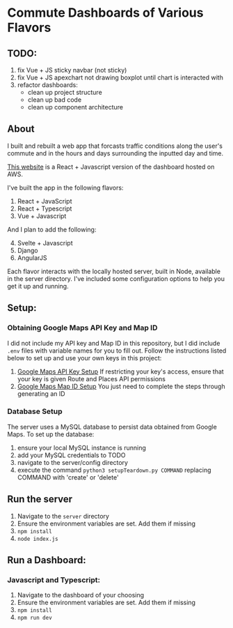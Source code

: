 # Commute Dashboards of Various Flavors

## TODO:

1. fix Vue + JS sticky navbar (not sticky)
2. fix Vue + JS apexchart not drawing boxplot until chart is interacted with
3. refactor dashboards: 
	- clean up project structure
	- clean up bad code
	- clean up component architecture

## About

I built and rebuilt a web app that forcasts traffic conditions along the user's commute and in the hours and days surrounding the inputted day and time. 

[This website](https://zachrichards.dev/) is a React + Javascript version of the dashboard hosted on AWS.

I've built the app in the following flavors:

1. React + JavaScript
2. React + Typescript
3. Vue + Javascript

And I plan to add the following:

4. Svelte + Javascript
5. Django
6. AngularJS

Each flavor interacts with the locally hosted server, built in Node, available in the server directory. I've included some configuration options to help you get it up and running.

## Setup:

### Obtaining Google Maps API Key and Map ID

I did not include my API key and Map ID in this repository, but I did include `.env` files with variable names for you to fill out. Follow the instructions listed below to set up and use your own keys in this project:

1. [Google Maps API Key Setup](https://developers.google.com/maps/documentation/javascript/get-api-key) If restricting your key's access, ensure that your key is given Route and Places API permissions
2. [Google Maps Map ID Setup](https://developers.google.com/maps/documentation/get-map-id) You just need to complete the steps through generating an ID

### Database Setup

The server uses a MySQL database to persist data obtained from Google Maps.
To set up the database:

1. ensure your local MySQL instance is running
2. add your MySQL credentials to TODO
3. navigate to the server/config directory
4. execute the command `python3 setupTeardown.py COMMAND` replacing COMMAND with 'create' or 'delete'

## Run the server

1. Navigate to the `server` directory
2. Ensure the environment variables are set. Add them if missing
3. `npm install`
4. `node index.js`

## Run a Dashboard:

### Javascript and Typescript:

1. Navigate to the dashboard of your choosing
2. Ensure the environment variables are set. Add them if missing
3. `npm install`
4. `npm run dev`


